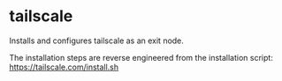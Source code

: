 # tailscale

Installs and configures tailscale as an exit node.

The installation steps are reverse engineered from the installation
script: https://tailscale.com/install.sh
